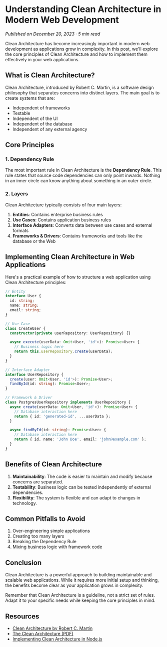# Understanding Clean Architecture in Modern Web Development

_Published on December 20, 2023 · 5 min read_

Clean Architecture has become increasingly important in modern web development as applications grow in complexity. In this post, we'll explore the core principles of Clean Architecture and how to implement them effectively in your web applications.

## What is Clean Architecture?

Clean Architecture, introduced by Robert C. Martin, is a software design philosophy that separates concerns into distinct layers. The main goal is to create systems that are:

- Independent of frameworks
- Testable
- Independent of the UI
- Independent of the database
- Independent of any external agency

## Core Principles

### 1. Dependency Rule

The most important rule in Clean Architecture is the **Dependency Rule**. This rule states that source code dependencies can only point inwards. Nothing in an inner circle can know anything about something in an outer circle.

### 2. Layers

Clean Architecture typically consists of four main layers:

1. **Entities**: Contains enterprise business rules
2. **Use Cases**: Contains application business rules
3. **Interface Adapters**: Converts data between use cases and external formats
4. **Frameworks & Drivers**: Contains frameworks and tools like the database or the Web

## Implementing Clean Architecture in Web Applications

Here's a practical example of how to structure a web application using Clean Architecture principles:

```typescript
// Entity
interface User {
  id: string;
  name: string;
  email: string;
}

// Use Case
class CreateUser {
  constructor(private userRepository: UserRepository) {}

  async execute(userData: Omit<User, 'id'>): Promise<User> {
    // Business logic here
    return this.userRepository.create(userData);
  }
}

// Interface Adapter
interface UserRepository {
  create(user: Omit<User, 'id'>): Promise<User>;
  findById(id: string): Promise<User>;
}

// Framework & Driver
class PostgresUserRepository implements UserRepository {
  async create(userData: Omit<User, 'id'>): Promise<User> {
    // Database interaction here
    return { id: 'generated-id', ...userData };
  }

  async findById(id: string): Promise<User> {
    // Database interaction here
    return { id, name: 'John Doe', email: 'john@example.com' };
  }
}
```

## Benefits of Clean Architecture

1. **Maintainability**: The code is easier to maintain and modify because concerns are separated.
2. **Testability**: Business logic can be tested independently of external dependencies.
3. **Flexibility**: The system is flexible and can adapt to changes in technology.

## Common Pitfalls to Avoid

1. Over-engineering simple applications
2. Creating too many layers
3. Breaking the Dependency Rule
4. Mixing business logic with framework code

## Conclusion

Clean Architecture is a powerful approach to building maintainable and scalable web applications. While it requires more initial setup and thinking, the benefits become clear as your application grows in complexity.

Remember that Clean Architecture is a guideline, not a strict set of rules. Adapt it to your specific needs while keeping the core principles in mind.

## Resources

- [Clean Architecture by Robert C. Martin](https://blog.cleancoder.com/uncle-bob/2012/08/13/the-clean-architecture.html)
- [The Clean Architecture (PDF)](https://github.com/jasontaylordev/CleanArchitecture)
- [Implementing Clean Architecture in Node.js](https://github.com/jbuget/nodejs-clean-architecture-app)

